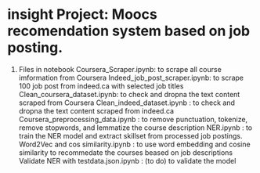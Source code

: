 # insight Project: Moocs recomendation system based on job posting.

1. Files in notebook
Coursera_Scraper.ipynb: to scrape all course imformation from Coursera
Indeed_job_post_scraper.ipynb: to scrape 100 job post from indeed.ca with selected job titles
Clean_coursera_dataset.ipynb: to check and dropna the text content scraped from Coursera
Clean_indeed_dataset.ipynb : to check and dropna the text content scraped from indeed.ca
Coursera_preprocessing_data.ipynb : to remove punctuation, tokenize, remove stopwords, and lemmatize the course description 
NER.ipynb : to train the NER model and extract skillset from processed job postings.
Word2Vec and cos similarity.ipynb : to use word embedding and cosine similarity to recommedate the courses beased on job descriptions
Validate NER with testdata.json.ipynb : (to do) to validate the model